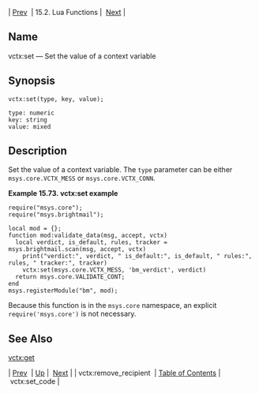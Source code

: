 | [Prev](lua.ref.vctx_remove_recipient)  | 15.2. Lua Functions |  [Next](lua.ref.vctx_set_code.php) |

<a name="lua.ref.vctx_set"></a>
## Name

vctx:set — Set the value of a context variable

<a name="idp27929968"></a>
## Synopsis

`vctx:set(type, key, value);`

```
type: numeric
key: string
value: mixed
```
<a name="idp27932688"></a>
## Description

Set the value of a context variable. The `type` parameter can be either `msys.core.VCTX_MESS` or `msys.core.VCTX_CONN`.

<a name="lua.ref.vctx_set.example"></a>

**Example 15.73. vctx:set example**

```
require("msys.core");
require("msys.brightmail");

local mod = {};
function mod:validate_data(msg, accept, vctx)
  local verdict, is_default, rules, tracker = msys.brightmail.scan(msg, accept, vctx)
    print("verdict:", verdict, " is_default:", is_default, " rules:", rules, " tracker:", tracker)
    vctx:set(msys.core.VCTX_MESS, 'bm_verdict', verdict)
  return msys.core.VALIDATE_CONT;
end
msys.registerModule("bm", mod);
```

Because this function is in the `msys.core` namespace, an explicit `require('msys.core')` is not necessary.

<a name="idp27939712"></a>
## See Also

[vctx:get](lua.ref.vctx_get "vctx:get")

| [Prev](lua.ref.vctx_remove_recipient)  | [Up](lua.function.details.php) |  [Next](lua.ref.vctx_set_code.php) |
| vctx:remove_recipient  | [Table of Contents](index) |  vctx:set_code |
